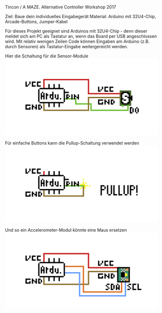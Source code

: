 
Tincon / A MAZE. Alternative Controller Workshop 2017

Ziel: Baue dein individuelles Eingabegerät
Material: Arduino mit 32U4-Chip, Arcade-Buttons, Jumper-Kabel

Für dieses Projekt geeignet sind Arduinos mit 32U4-Chip - denn dieser meldet sich am PC als Tastatur an, wenn das Board per USB angeschlossen wird. Mit relativ wenigen Zeilen Code können Eingaben am Arduino (z.B. durch Sensoren) als Tastatur-Eingabe weitergereicht werden.

Hier die Schaltung für die Sensor-Module
![Alt text](Schaltplan/Sensor.jpg?raw=true "Title")

Für einfache Buttons kann die Pullup-Schaltung verwendet werden
![Alt text](Schaltplan/Pullup-Button.jpg?raw=true "Title")

Und so ein Accelerometer-Modul könnte eine Maus ersetzen
![Alt text](Schaltplan/Accelerometer.jpg?raw=true "Title")




